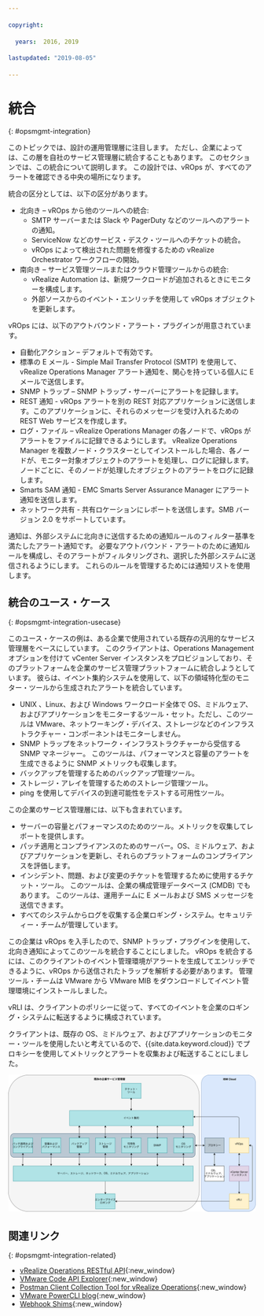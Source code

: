 ```yaml
---

copyright:

  years:  2016, 2019

lastupdated: "2019-08-05"

---
```


# 統合
{: #opsmgmt-integration}

このトピックでは、設計の運用管理層に注目します。 ただし、企業によっては、この層を自社のサービス管理層に統合することもあります。 このセクションでは、この統合について説明します。 この設計では、vROps が、すべてのアラートを確認できる中央の場所になります。

統合の区分としては、以下の区分があります。
* 北向き – vROps から他のツールへの統合:
  * SMTP サーバーまたは Slack や PagerDuty などのツールへのアラートの通知。
  * ServiceNow などのサービス・デスク・ツールへのチケットの統合。
  * vROps によって検出された問題を修復するための vRealize Orchestrator ワークフローの開始。
* 南向き – サービス管理ツールまたはクラウド管理ツールからの統合:
  * vRealize Automation は、新規ワークロードが追加されるときにモニターを構成します。
  * 外部ソースからのイベント・エンリッチを使用して vROps オブジェクトを更新します。

vROps には、以下のアウトバウンド・アラート・プラグインが用意されています。
* 自動化アクション – デフォルトで有効です。
* 標準の E メール - Simple Mail Transfer Protocol (SMTP) を使用して、vRealize Operations Manager アラート通知を、関心を持っている個人に Eメールで送信します。
* SNMP トラップ – SNMP トラップ・サーバーにアラートを記録します。
* REST 通知 - vROps アラートを別の REST 対応アプリケーションに送信します。このアプリケーションに、それらのメッセージを受け入れるための REST Web サービスを作成します。
* ログ・ファイル – vRealize Operations Manager の各ノードで、vROps がアラートをファイルに記録できるようにします。 vRealize Operations Manager を複数ノード・クラスターとしてインストールした場合、各ノードが、モニター対象オブジェクトのアラートを処理し、ログに記録します。 ノードごとに、そのノードが処理したオブジェクトのアラートをログに記録します。
* Smarts SAM 通知 - EMC Smarts Server Assurance Manager にアラート通知を送信します。
* ネットワーク共有 - 共有ロケーションにレポートを送信します。SMB バージョン 2.0 をサポートしています。

通知は、外部システムに北向きに送信するための通知ルールのフィルター基準を満たしたアラート通知です。 必要なアウトバウンド・アラートのために通知ルールを構成し、そのアラートがフィルタリングされ、選択した外部システムに送信されるようにします。 これらのルールを管理するためには通知リストを使用します。

## 統合のユース・ケース
{: #opsmgmt-integration-usecase}

このユース・ケースの例は、ある企業で使用されている既存の汎用的なサービス管理層をベースにしています。 このクライアントは、Operations Management オプションを付けて vCenter Server インスタンスをプロビジョンしており、そのプラットフォームを企業のサービス管理プラットフォームに統合しようとしています。 彼らは、イベント集約システムを使用して、以下の領域特化型のモニター・ツールから生成されたアラートを統合しています。

* UNIX 、Linux、および Windows ワークロード全体で OS、ミドルウェア、およびアプリケーションをモニターするツール・セット。ただし、このツールは VMware、ネットワーキング・デバイス、ストレージなどのインフラストラクチャー・コンポーネントはモニターしません。
* SNMP トラップをネットワーク・インフラストラクチャーから受信する SNMP マネージャー。 このツールは、パフォーマンスと容量のアラートを生成できるように SNMP メトリックも収集します。
* バックアップを管理するためのバックアップ管理ツール。
* ストレージ・アレイを管理するためのストレージ管理ツール。
* ping を使用してデバイスの到達可能性をテストする可用性ツール。

この企業のサービス管理層には、以下も含まれています。

* サーバーの容量とパフォーマンスのためのツール。メトリックを収集してレポートを提供します。
* パッチ適用とコンプライアンスのためのサーバー。OS、ミドルウェア、およびアプリケーションを更新し、それらのプラットフォームのコンプライアンスを評価します。
* インシデント、問題、および変更のチケットを管理するために使用するチケット・ツール。 このツールは、企業の構成管理データベース (CMDB) でもあります。 このツールは、運用チームに E メールおよび SMS メッセージを送信できます。
* すべてのシステムからログを収集する企業ロギング・システム。セキュリティー・チームが管理しています。

この企業は vROps を入手したので、SNMP トラップ・プラグインを使用して、北向き通知によってこのツールを統合することにしました。 vROps を統合するには、このクライアントのイベント管理環境がアラートを生成してエンリッチできるように、vROps から送信されたトラップを解析する必要があります。 管理ツール・チームは VMware から VMware MIB をダウンロードしてイベント管理環境にインストールしました。

vRLI は、クライアントのポリシーに従って、すべてのイベントを企業のロギング・システムに転送するように構成されています。

クライアントは、既存の OS、ミドルウェア、およびアプリケーションのモニター・ツールを使用したいと考えているので、{{site.data.keyword.cloud}} でプロキシーを使用してメトリックとアラートを収集および転送することにしました。

![統合図](../../images/opsmgmt-integration.svg "統合図")

## 関連リンク
{: #opsmgmt-integration-related}

* [vRealize Operations RESTful API](https://docs.vmware.com/en/vRealize-Operations-Manager/7.0/vrealize-operations-manager-70-api-guide.pdf){:new_window}
* [VMware Code API Explorer](https://code.vmware.com/apis?socv=1&numPerPage=164&sorter=pv){:new_window}
* [Postman Client Collection Tool for vRealize Operations](https://code.vmware.com/samples/4663/postman-client-collection-for-vrealize-operations-rest-apis){:new_window}
* [VMware PowerCLI blog](https://blogs.vmware.com/PowerCLI/2016/05/getting-started-with-powercli-for-vrealize-operations-vr-ops.html){:new_window}
* [Webhook Shims](https://blogs.vmware.com/management/2017/01/vrealize-webhooks-infinite-integrations.html){:new_window}

